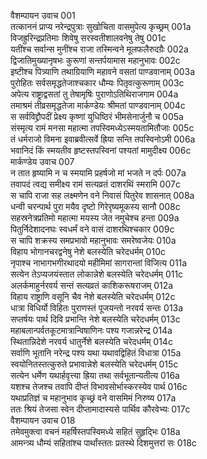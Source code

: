 वैशम्पायन उवाच	001  
तत्काननं प्राप्य नरेन्द्रपुत्राः सुखोचिता वासमुपेत्य कृच्छ्रम्	001a  
विजह्रुरिन्द्रप्रतिमाः शिवेषु सरस्वतीशालवनेषु तेषु	001c  
यतींश्च सर्वान्स मुनींश्च राजा तस्मिन्वने मूलफलैरुदग्रैः	002a  
द्विजातिमुख्यानृषभः कुरूणां सन्तर्पयामास महानुभावः	002c  
इष्टीश्च पित्र्याणि तथाग्रियाणि महावने वसतां पाण्डवानाम्	003a  
पुरोहितः सर्वसमृद्धतेजाश्चकार धौम्यः पितृवत्कुरूणाम्	003c  
अपेत्य राष्ट्राद्वसतां तु तेषामृषिः पुराणोऽतिथिराजगाम	004a  
तमाश्रमं तीव्रसमृद्धतेजा मार्कण्डेयः श्रीमतां पाण्डवानाम्	004c  
स सर्वविद्द्रौपदीं प्रेक्ष्य कृष्णां युधिष्ठिरं भीमसेनार्जुनौ च	005a  
संस्मृत्य रामं मनसा महात्मा तपस्विमध्येऽस्मयतामितौजाः	005c  
तं धर्मराजो विमना इवाब्रवीत्सर्वे ह्रिया सन्ति तपस्विनोऽमी	006a  
भवानिदं किं स्मयतीव हृष्टस्तपस्विनां पश्यतां मामुदीक्ष्य	006c  
मार्कण्डेय उवाच	007  
न तात हृष्यामि न च स्मयामि प्रहर्षजो मां भजते न दर्पः	007a  
तवापदं त्वद्य समीक्ष्य रामं सत्यव्रतं दाशरथिं स्मरामि	007c  
स चापि राजा सह लक्ष्मणेन वने निवासं पितुरेव शासनात्	008a  
धन्वी चरन्पार्थ पुरा मयैव दृष्टो गिरेरृष्यमूकस्य सानौ	008c  
सहस्रनेत्रप्रतिमो महात्मा मयस्य जेत नमुचेश्च हन्ता	009a  
पितुर्निदेशादनघः स्वधर्मं वने वासं दाशरथिश्चकार	009c  
स चापि शक्रस्य समप्रभावो महानुभावः समरेष्वजेयः	010a  
विहाय भोगानचरद्वनेषु नेशे बलस्येति चरेदधर्मम्	010c  
नृपाश्च नाभागभगीरथादयो महीमिमां सागरान्तां विजित्य	011a  
सत्येन तेऽप्यजयंस्तात लोकान्नेशे बलस्येति चरेदधर्मम्	011c  
अलर्कमाहुर्नरवर्य सन्तं सत्यव्रतं काशिकरूषराजम्	012a  
विहाय राष्ट्राणि वसूनि चैव नेशे बलस्येति चरेदधर्मम्	012c  
धात्रा विधिर्यो विहितः पुराणस्तं पूजयन्तो नरवर्य सन्तः	013a  
सप्तर्षयः पार्थ दिवि प्रभान्ति नेशे बलस्येति चरेदधर्मम्	013c  
महाबलान्पर्वतकूटमात्रान्विषाणिनः पश्य गजान्नरेन्द्र	014a  
स्थितान्निदेशे नरवर्य धातुर्नेशे बलस्येति चरेदधर्मम्	014c  
सर्वाणि भूतानि नरेन्द्र पश्य यथा यथावद्विहितं विधात्रा	015a  
स्वयोनितस्तत्कुरुते प्रभावान्नेशे बलस्येति चरेदधर्मम्	015c  
सत्येन धर्मेण यथार्हवृत्त्या ह्रिया तथा सर्वभूतान्यतीत्य	016a  
यशश्च तेजश्च तवापि दीप्तं विभावसोर्भास्करस्येव पार्थ	016c  
यथाप्रतिज्ञं च महानुभाव कृच्छ्रं वने वासमिमं निरुष्य	017a  
ततः श्रियं तेजसा स्वेन दीप्तामादास्यसे पार्थिव कौरवेभ्यः	017c  
वैशम्पायन उवाच	018  
तमेवमुक्त्वा वचनं महर्षिस्तपस्विमध्ये सहितं सुहृद्भिः	018a  
आमन्त्र्य धौम्यं सहितांश्च पार्थांस्ततः प्रतस्थे दिशमुत्तरां सः	018c  
